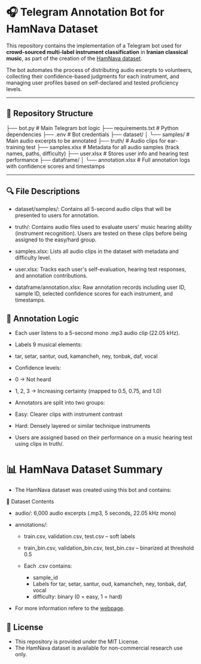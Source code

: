 # 🎧 Telegram Annotation Bot for HamNava Dataset

This repository contains the implementation of a Telegram bot used for **crowd-sourced multi-label instrument classification** in **Iranian classical music**, as part of the creation of the [HamNava dataset](#📊-hamnava-dataset-summary).

The bot automates the process of distributing audio excerpts to volunteers, collecting their confidence-based judgments for each instrument, and managing user profiles based on self-declared and tested proficiency levels.

---

## 📁 Repository Structure

├── bot.py                         # Main Telegram bot logic
├── requirements.txt              # Python dependencies
├── .env                          # Bot credentials
├── dataset/
│   └── samples/                  # Main audio excerpts to be annotated
├── truth/                        # Audio clips for ear-training test
├── samples.xlsx                  # Metadata for all audio samples (track names, paths, difficulty)
├── user.xlsx                     # Stores user info and hearing test performance
├── dataframe/
│   └── annotation.xlsx           # Full annotation logs with confidence scores and timestamps

---

## 🔍 File Descriptions
 - dataset/samples/: Contains all 5-second audio clips that will be presented to users for annotation.

 - truth/: Contains audio files used to evaluate users' music hearing ability (instrument recognition). Users are tested on these clips before being assigned to the easy/hard group.

 - samples.xlsx: Lists all audio clips in the dataset with metadata and difficulty level.

 - user.xlsx: Tracks each user's self-evaluation, hearing test responses, and annotation contributions.

 - dataframe/annotation.xlsx: Raw annotation records including user ID, sample ID, selected confidence scores for each instrument, and timestamps.

## 🧠 Annotation Logic
 - Each user listens to a 5-second mono .mp3 audio clip (22.05 kHz).

 - Labels 9 musical elements:

 - tar, setar, santur, oud, kamancheh, ney, tonbak, daf, vocal

 - Confidence levels:

 - 0 → Not heard

 - 1, 2, 3 → Increasing certainty (mapped to 0.5, 0.75, and 1.0)

 - Annotators are split into two groups:

 - Easy: Clearer clips with instrument contrast

 - Hard: Densely layered or similar technique instruments

 - Users are assigned based on their performance on a music hearing test using clips in truth/.


# 📊 HamNava Dataset Summary
 - The HamNava dataset was created using this bot and contains:

📁 Dataset Contents
 - audio/: 6,000 audio excerpts (.mp3, 5 seconds, 22.05 kHz mono)

 - annotations/:

   -  train.csv, validation.csv, test.csv – soft labels

   - train_bin.csv, validation_bin.csv, test_bin.csv – binarized at threshold 0.5

   - Each .csv contains:
        - sample_id
        - Labels for tar, setar, santur, oud, kamancheh, ney, tonbak, daf, vocal
        - difficulty: binary (0 = easy, 1 = hard)

- For more information refere to the [webpage](https://navaalab.github.io/resources/dataset/hamnava.html).


## 📄 License
 - This repository is provided under the MIT License.
 - The HamNava dataset is available for non-commercial research use only.